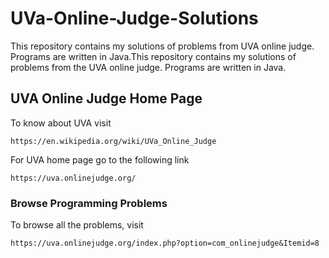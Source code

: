 # UVa-Online-Judge-Solutions
This repository contains my solutions of problems from UVA online judge. Programs are written in Java.This repository contains my solutions of problems from the UVA online judge. Programs are written in Java.

## UVA Online Judge Home Page

To know about UVA  visit

```
https://en.wikipedia.org/wiki/UVa_Online_Judge
```

For UVA home page go to the following link  
```
https://uva.onlinejudge.org/
```

### Browse Programming Problems

To browse all the problems, visit

```
https://uva.onlinejudge.org/index.php?option=com_onlinejudge&Itemid=8
```

